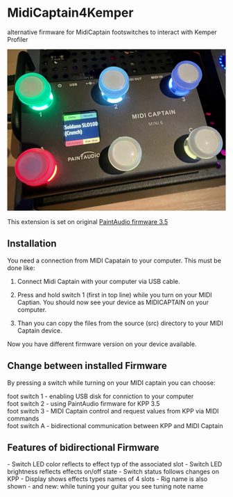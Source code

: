 # MidiCaptain4Kemper
alternative firmware for MidiCaptain footswitches to interact with Kemper Profiler

![MIDI Captain with custom firmware](./doc/images/midicaptain_with_custom_firmware.jpg)

This extension is set on original [PaintAudio firmware 3.5](https://cdn.shopify.com/s/files/1/0656/8312/8548/files/FW_MINI6_KPP_V3.51.zip?v=1711205983)

<h2>Installation</h2>
You need a connection from MIDI Capatain to your computer. This must be done like:

1. Connect Midi Captain with your computer via USB cable.
2. Press and hold switch 1 (first in top line) while you turn on your MIDI Captian.
You should now see your device as MIDICAPTAIN on your computer.

3. Than you can copy the files from the source (src) directory to your MIDI Captain device.

Now you have different firmware version on your device available. 

<h2>Change between installed Firmware</h2>
By pressing a switch while turning on your MIDI captain you can choose:

foot switch 1 - enabling USB disk for conniction to your computer  
foot switch 2 - using PaintAudio firmware for KPP 3.5  
foot switch 3 - MIDI Captain control and request values from KPP via MIDI commands  
foot switch A - bidirectional communication between KPP and MIDI Captain  


<h2>Features of bidirectional Firmware</h2>
- Switch LED color reflects to effect typ of the associated slot  
- Switch LED brightness reflects effects on/off state  
- Switch status follows changes on KPP  
- Display shows effects types names of 4 slots  
- Rig name is also shown  
- and new: while tuning your guitar you see tuning note name  
